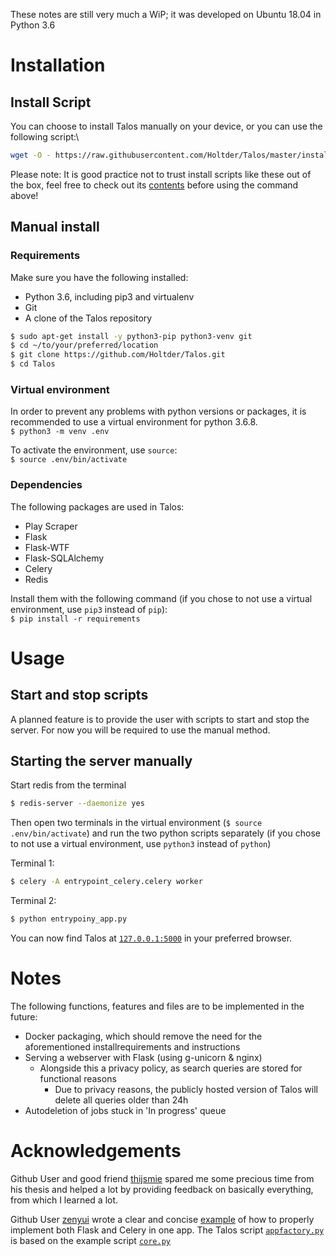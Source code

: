 These notes are still very much a WiP; it was developed on Ubuntu 18.04 in Python 3.6

# Installation
## Install Script
You can choose to install Talos manually on your device, or you can use the following script:\
```bash
wget -O - https://raw.githubusercontent.com/Holtder/Talos/master/installtalos.sh | bash
```

Please note: It is good practice not to trust install scripts like these out of the box, feel free to check out its [contents](https://github.com/Holtder/Talos/blob/master/installtalos.sh) before using the command above!

## Manual install
### Requirements
Make sure you have the following installed:
* Python 3.6, including pip3 and virtualenv
* Git
* A clone of the Talos repository

```bash
$ sudo apt-get install -y python3-pip python3-venv git
$ cd ~/to/your/preferred/location
$ git clone https://github.com/Holtder/Talos.git
$ cd Talos
```

### Virtual environment
In order to prevent any problems with python versions or packages, it is recommended to use a virtual environment for python 3.6.8.\
`$ python3 -m venv .env`

To activate the environment, use `source`:\
`$ source .env/bin/activate`

### Dependencies
The following packages are used in Talos:
* Play Scraper
* Flask
* Flask-WTF
* Flask-SQLAlchemy
* Celery
* Redis

Install them with the following command (if you chose to not use  a virtual environment, use `pip3` instead of `pip`):\
`$ pip install -r requirements`


# Usage
## Start and stop scripts
A planned feature is to provide the user with scripts to start and stop the server. For now you will be required to use the manual method.

## Starting the server manually
Start redis from the terminal
```bash
$ redis-server --daemonize yes
```
  
Then open two terminals in the virtual environment (`$ source .env/bin/activate`) and run the two python scripts separately (if you chose to not use  a virtual environment, use `python3` instead of `python`)

Terminal 1:
```bash
$ celery -A entrypoint_celery.celery worker
```
Terminal 2:
```bash
$ python entrypoiny_app.py
```

You can now find Talos at [`127.0.0.1:5000`](http://127.0.0.1:5000) in your preferred browser.


# Notes
The following functions, features and files are to be implemented in the future:
* Docker packaging, which should remove the need for the aforementioned installrequirements and instructions
* Serving a webserver with Flask (using g-unicorn & nginx)
  * Alongside this a privacy policy, as search queries are stored for functional reasons
    * Due to privacy reasons, the publicly hosted version of Talos will delete all queries older than 24h
* Autodeletion of jobs stuck in 'In progress' queue


# Acknowledgements
Github User and good friend [thijsmie](https://github.com/thijsmie) spared me some precious time from his thesis and helped a lot by providing feedback on basically everything, from which I learned a lot.

Github User [zenyui](https://https://github.com/zenyui) wrote a clear and concise [example](https://github.com/zenyui/celery-flask-factory) of how to properly implement both Flask and Celery in one app. 
The Talos script [`appfactory.py`](https://github.com/Holtder/Talos/blob/master/talos/appfactory.py) is based on the example script [`core.py`](https://github.com/zenyui/celery-flask-factory/blob/master/server/core.py) 